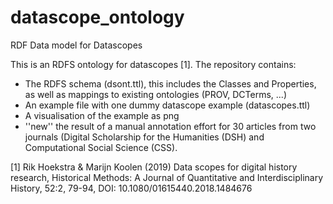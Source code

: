 # datascope_ontology
RDF Data model for Datascopes

This is an RDFS ontology for datascopes [1]. The repository contains:
* The RDFS schema (dsont.ttl), this includes the Classes and Properties, as well as mappings to existing ontologies (PROV, DCTerms, ...)
* An example file with one dummy datascope example (datascopes.ttl)
* A visualisation of the example as png
* ''new'' the result of a manual annotation effort for 30 articles from two journals (Digital Scholarship for the Humanities (DSH) and Computational Social Science (CSS).

[1] Rik Hoekstra & Marijn Koolen (2019) Data scopes for digital history research, Historical Methods: A Journal of Quantitative and Interdisciplinary History, 52:2, 79-94, DOI: 10.1080/01615440.2018.1484676